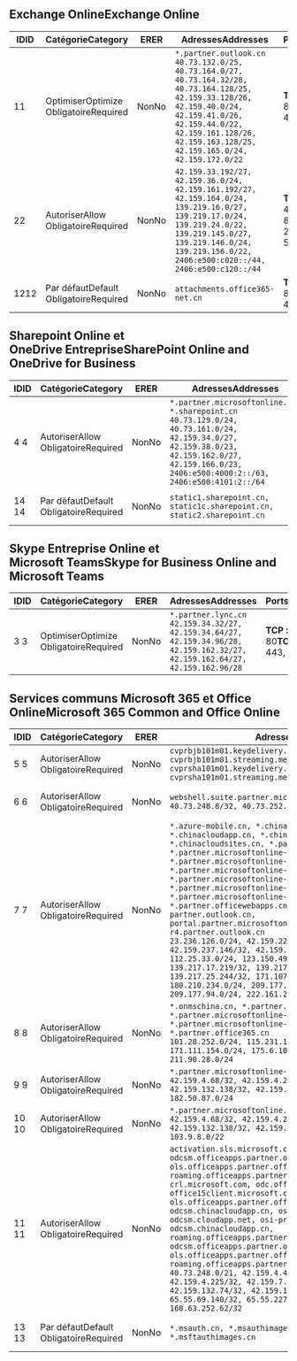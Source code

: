 <!--THIS FILE IS AUTOMATICALLY GENERATED. MANUAL CHANGES WILL BE OVERWRITTEN.-->
<!--Please contact the Office 365 Endpoints team with any questions.-->
<!--China endpoints version 2020010200-->
<!--File generated 2020-01-02 11:00:13.0914-->

## <a name="exchange-online"></a><span data-ttu-id="dc55d-101">Exchange Online</span><span class="sxs-lookup"><span data-stu-id="dc55d-101">Exchange Online</span></span>

<span data-ttu-id="dc55d-102">ID</span><span class="sxs-lookup"><span data-stu-id="dc55d-102">ID</span></span> | <span data-ttu-id="dc55d-103">Catégorie</span><span class="sxs-lookup"><span data-stu-id="dc55d-103">Category</span></span> | <span data-ttu-id="dc55d-104">ER</span><span class="sxs-lookup"><span data-stu-id="dc55d-104">ER</span></span> | <span data-ttu-id="dc55d-105">Adresses</span><span class="sxs-lookup"><span data-stu-id="dc55d-105">Addresses</span></span> | <span data-ttu-id="dc55d-106">Ports</span><span class="sxs-lookup"><span data-stu-id="dc55d-106">Ports</span></span>
-- | -------------------- | -- | --------------------------------------------------------------------------------------------------------------------------------------------------------------------------------------------------------------------------------------- | ------------------------
<span data-ttu-id="dc55d-107">1</span><span class="sxs-lookup"><span data-stu-id="dc55d-107">1</span></span> | <span data-ttu-id="dc55d-108">Optimiser</span><span class="sxs-lookup"><span data-stu-id="dc55d-108">Optimize</span></span><BR><span data-ttu-id="dc55d-109">Obligatoire</span><span class="sxs-lookup"><span data-stu-id="dc55d-109">Required</span></span> | <span data-ttu-id="dc55d-110">Non</span><span class="sxs-lookup"><span data-stu-id="dc55d-110">No</span></span> | `*.partner.outlook.cn`<BR>`40.73.132.0/25, 40.73.164.0/27, 40.73.164.32/28, 40.73.164.128/25, 42.159.33.128/26, 42.159.40.0/24, 42.159.41.0/26, 42.159.44.0/22, 42.159.161.128/26, 42.159.163.128/25, 42.159.165.0/24, 42.159.172.0/22` | <span data-ttu-id="dc55d-111">**TCP :** 443, 80</span><span class="sxs-lookup"><span data-stu-id="dc55d-111">**TCP:** 443, 80</span></span>
<span data-ttu-id="dc55d-112">2</span><span class="sxs-lookup"><span data-stu-id="dc55d-112">2</span></span> | <span data-ttu-id="dc55d-113">Autoriser</span><span class="sxs-lookup"><span data-stu-id="dc55d-113">Allow</span></span><BR><span data-ttu-id="dc55d-114">Obligatoire</span><span class="sxs-lookup"><span data-stu-id="dc55d-114">Required</span></span> | <span data-ttu-id="dc55d-115">Non</span><span class="sxs-lookup"><span data-stu-id="dc55d-115">No</span></span> | `42.159.33.192/27, 42.159.36.0/24, 42.159.161.192/27, 42.159.164.0/24, 139.219.16.0/27, 139.219.17.0/24, 139.219.24.0/22, 139.219.145.0/27, 139.219.146.0/24, 139.219.156.0/22, 2406:e500:c020::/44, 2406:e500:c120::/44` | <span data-ttu-id="dc55d-116">**TCP :** 25, 443, 53, 80</span><span class="sxs-lookup"><span data-stu-id="dc55d-116">**TCP:** 25, 443, 53, 80</span></span>
<span data-ttu-id="dc55d-117">12</span><span class="sxs-lookup"><span data-stu-id="dc55d-117">12</span></span> | <span data-ttu-id="dc55d-118">Par défaut</span><span class="sxs-lookup"><span data-stu-id="dc55d-118">Default</span></span><BR><span data-ttu-id="dc55d-119">Obligatoire</span><span class="sxs-lookup"><span data-stu-id="dc55d-119">Required</span></span> | <span data-ttu-id="dc55d-120">Non</span><span class="sxs-lookup"><span data-stu-id="dc55d-120">No</span></span> | `attachments.office365-net.cn` | <span data-ttu-id="dc55d-121">**TCP :** 443, 80</span><span class="sxs-lookup"><span data-stu-id="dc55d-121">**TCP:** 443, 80</span></span>

## <a name="sharepoint-online-and-onedrive-for-business"></a><span data-ttu-id="dc55d-122">Sharepoint Online et OneDrive Entreprise</span><span class="sxs-lookup"><span data-stu-id="dc55d-122">SharePoint Online and OneDrive for Business</span></span>

<span data-ttu-id="dc55d-123">ID</span><span class="sxs-lookup"><span data-stu-id="dc55d-123">ID</span></span> | <span data-ttu-id="dc55d-124">Catégorie</span><span class="sxs-lookup"><span data-stu-id="dc55d-124">Category</span></span> | <span data-ttu-id="dc55d-125">ER</span><span class="sxs-lookup"><span data-stu-id="dc55d-125">ER</span></span> | <span data-ttu-id="dc55d-126">Adresses</span><span class="sxs-lookup"><span data-stu-id="dc55d-126">Addresses</span></span> | <span data-ttu-id="dc55d-127">Ports</span><span class="sxs-lookup"><span data-stu-id="dc55d-127">Ports</span></span>
-- | ------------------- | -- | --------------------------------------------------------------------------------------------------------------------------------------------------------------------------------------------------- | ----------------
<span data-ttu-id="dc55d-128">4 </span><span class="sxs-lookup"><span data-stu-id="dc55d-128">4</span></span> | <span data-ttu-id="dc55d-129">Autoriser</span><span class="sxs-lookup"><span data-stu-id="dc55d-129">Allow</span></span><BR><span data-ttu-id="dc55d-130">Obligatoire</span><span class="sxs-lookup"><span data-stu-id="dc55d-130">Required</span></span> | <span data-ttu-id="dc55d-131">Non</span><span class="sxs-lookup"><span data-stu-id="dc55d-131">No</span></span> | `*.partner.microsoftonline.cn, *.sharepoint.cn`<BR>`40.73.129.0/24, 40.73.161.0/24, 42.159.34.0/27, 42.159.38.0/23, 42.159.162.0/27, 42.159.166.0/23, 2406:e500:4000:2::/63, 2406:e500:4101:2::/64` | <span data-ttu-id="dc55d-132">**TCP :** 443, 80</span><span class="sxs-lookup"><span data-stu-id="dc55d-132">**TCP:** 443, 80</span></span>
<span data-ttu-id="dc55d-133">14 </span><span class="sxs-lookup"><span data-stu-id="dc55d-133">14</span></span> | <span data-ttu-id="dc55d-134">Par défaut</span><span class="sxs-lookup"><span data-stu-id="dc55d-134">Default</span></span><BR><span data-ttu-id="dc55d-135">Obligatoire</span><span class="sxs-lookup"><span data-stu-id="dc55d-135">Required</span></span> | <span data-ttu-id="dc55d-136">Non</span><span class="sxs-lookup"><span data-stu-id="dc55d-136">No</span></span> | `static1.sharepoint.cn, static1c.sharepoint.cn, static2.sharepoint.cn` | <span data-ttu-id="dc55d-137">**TCP :** 443, 80</span><span class="sxs-lookup"><span data-stu-id="dc55d-137">**TCP:** 443, 80</span></span>

## <a name="skype-for-business-online-and-microsoft-teams"></a><span data-ttu-id="dc55d-138">Skype Entreprise Online et Microsoft Teams</span><span class="sxs-lookup"><span data-stu-id="dc55d-138">Skype for Business Online and Microsoft Teams</span></span>

<span data-ttu-id="dc55d-139">ID</span><span class="sxs-lookup"><span data-stu-id="dc55d-139">ID</span></span> | <span data-ttu-id="dc55d-140">Catégorie</span><span class="sxs-lookup"><span data-stu-id="dc55d-140">Category</span></span> | <span data-ttu-id="dc55d-141">ER</span><span class="sxs-lookup"><span data-stu-id="dc55d-141">ER</span></span> | <span data-ttu-id="dc55d-142">Adresses</span><span class="sxs-lookup"><span data-stu-id="dc55d-142">Addresses</span></span> | <span data-ttu-id="dc55d-143">Ports</span><span class="sxs-lookup"><span data-stu-id="dc55d-143">Ports</span></span>
-- | -------------------- | -- | -------------------------------------------------------------------------------------------------------------------------------- | ----------------
<span data-ttu-id="dc55d-144">3 </span><span class="sxs-lookup"><span data-stu-id="dc55d-144">3</span></span> | <span data-ttu-id="dc55d-145">Optimiser</span><span class="sxs-lookup"><span data-stu-id="dc55d-145">Optimize</span></span><BR><span data-ttu-id="dc55d-146">Obligatoire</span><span class="sxs-lookup"><span data-stu-id="dc55d-146">Required</span></span> | <span data-ttu-id="dc55d-147">Non</span><span class="sxs-lookup"><span data-stu-id="dc55d-147">No</span></span> | `*.partner.lync.cn`<BR>`42.159.34.32/27, 42.159.34.64/27, 42.159.34.96/28, 42.159.162.32/27, 42.159.162.64/27, 42.159.162.96/28` | <span data-ttu-id="dc55d-148">**TCP :** 443, 80</span><span class="sxs-lookup"><span data-stu-id="dc55d-148">**TCP:** 443, 80</span></span>

## <a name="microsoft-365-common-and-office-online"></a><span data-ttu-id="dc55d-149">Services communs Microsoft 365 et Office Online</span><span class="sxs-lookup"><span data-stu-id="dc55d-149">Microsoft 365 Common and Office Online</span></span>

<span data-ttu-id="dc55d-150">ID</span><span class="sxs-lookup"><span data-stu-id="dc55d-150">ID</span></span> | <span data-ttu-id="dc55d-151">Catégorie</span><span class="sxs-lookup"><span data-stu-id="dc55d-151">Category</span></span> | <span data-ttu-id="dc55d-152">ER</span><span class="sxs-lookup"><span data-stu-id="dc55d-152">ER</span></span> | <span data-ttu-id="dc55d-153">Adresses</span><span class="sxs-lookup"><span data-stu-id="dc55d-153">Addresses</span></span> | <span data-ttu-id="dc55d-154">Ports</span><span class="sxs-lookup"><span data-stu-id="dc55d-154">Ports</span></span>
-- | ------------------- | -- | ---------------------------------------------------------------------------------------------------------------------------------------------------------------------------------------------------------------------------------------------------------------------------------------------------------------------------------------------------------------------------------------------------------------------------------------------------------------------------------------------------------------------------------------------------------------------------------------------------------------------------------------------------------------------------------------------------------------------------------------------------------------------------------------------------------------------------------------------------------------------------- | ----------------
<span data-ttu-id="dc55d-155">5 </span><span class="sxs-lookup"><span data-stu-id="dc55d-155">5</span></span> | <span data-ttu-id="dc55d-156">Autoriser</span><span class="sxs-lookup"><span data-stu-id="dc55d-156">Allow</span></span><BR><span data-ttu-id="dc55d-157">Obligatoire</span><span class="sxs-lookup"><span data-stu-id="dc55d-157">Required</span></span> | <span data-ttu-id="dc55d-158">Non</span><span class="sxs-lookup"><span data-stu-id="dc55d-158">No</span></span> | `cvprbjb101m01.keydelivery.mediaservices.chinacloudapi.cn, cvprbjb101m01.streaming.mediaservices.chinacloudapi.cn, cvprsha101m01.keydelivery.mediaservices.chinacloudapi.cn, cvprsha101m01.streaming.mediaservices.chinacloudapi.cn` | <span data-ttu-id="dc55d-159">**TCP :** 443, 80</span><span class="sxs-lookup"><span data-stu-id="dc55d-159">**TCP:** 443, 80</span></span>
<span data-ttu-id="dc55d-160">6 </span><span class="sxs-lookup"><span data-stu-id="dc55d-160">6</span></span> | <span data-ttu-id="dc55d-161">Autoriser</span><span class="sxs-lookup"><span data-stu-id="dc55d-161">Allow</span></span><BR><span data-ttu-id="dc55d-162">Obligatoire</span><span class="sxs-lookup"><span data-stu-id="dc55d-162">Required</span></span> | <span data-ttu-id="dc55d-163">Non</span><span class="sxs-lookup"><span data-stu-id="dc55d-163">No</span></span> | `webshell.suite.partner.microsoftonline.cn`<BR>`40.73.248.8/32, 40.73.252.10/32` | <span data-ttu-id="dc55d-164">**TCP :** 443, 80</span><span class="sxs-lookup"><span data-stu-id="dc55d-164">**TCP:** 443, 80</span></span>
<span data-ttu-id="dc55d-165">7 </span><span class="sxs-lookup"><span data-stu-id="dc55d-165">7</span></span> | <span data-ttu-id="dc55d-166">Autoriser</span><span class="sxs-lookup"><span data-stu-id="dc55d-166">Allow</span></span><BR><span data-ttu-id="dc55d-167">Obligatoire</span><span class="sxs-lookup"><span data-stu-id="dc55d-167">Required</span></span> | <span data-ttu-id="dc55d-168">Non</span><span class="sxs-lookup"><span data-stu-id="dc55d-168">No</span></span> | `*.azure-mobile.cn, *.chinacloudapi.cn, *.chinacloudapp.cn, *.chinacloud-mobile.cn, *.chinacloudsites.cn, *.partner.microsoftonline-m.cn, *.partner.microsoftonline-m.net.cn, *.partner.microsoftonline-m-i.cn, *.partner.microsoftonline-m-i.net.cn, *.partner.microsoftonline-p.net.cn, *.partner.microsoftonline-p-i.cn, *.partner.microsoftonline-p-i.net.cn, *.partner.officewebapps.cn, *.windowsazure.cn, partner.outlook.cn, portal.partner.microsoftonline.cdnsvc.com, r4.partner.outlook.cn`<BR>`23.236.126.0/24, 42.159.224.122/32, 42.159.233.91/32, 42.159.237.146/32, 42.159.238.120/32, 58.68.168.0/24, 112.25.33.0/24, 123.150.49.0/24, 125.65.247.0/24, 139.217.17.219/32, 139.217.19.156/32, 139.217.21.3/32, 139.217.25.244/32, 171.107.84.0/24, 180.210.232.0/24, 180.210.234.0/24, 209.177.86.0/24, 209.177.90.0/24, 209.177.94.0/24, 222.161.226.0/24` | <span data-ttu-id="dc55d-169">**TCP :** 443, 80</span><span class="sxs-lookup"><span data-stu-id="dc55d-169">**TCP:** 443, 80</span></span>
<span data-ttu-id="dc55d-170">8 </span><span class="sxs-lookup"><span data-stu-id="dc55d-170">8</span></span> | <span data-ttu-id="dc55d-171">Autoriser</span><span class="sxs-lookup"><span data-stu-id="dc55d-171">Allow</span></span><BR><span data-ttu-id="dc55d-172">Obligatoire</span><span class="sxs-lookup"><span data-stu-id="dc55d-172">Required</span></span> | <span data-ttu-id="dc55d-173">Non</span><span class="sxs-lookup"><span data-stu-id="dc55d-173">No</span></span> | `*.onmschina.cn, *.partner.microsoftonline.net.cn, *.partner.microsoftonline-i.cn, *.partner.microsoftonline-i.net.cn, *.partner.office365.cn`<BR>`101.28.252.0/24, 115.231.150.0/24, 123.235.32.0/24, 171.111.154.0/24, 175.6.10.0/24, 180.210.229.0/24, 211.90.28.0/24` | <span data-ttu-id="dc55d-174">**TCP :** 443, 80</span><span class="sxs-lookup"><span data-stu-id="dc55d-174">**TCP:** 443, 80</span></span>
<span data-ttu-id="dc55d-175">9 </span><span class="sxs-lookup"><span data-stu-id="dc55d-175">9</span></span> | <span data-ttu-id="dc55d-176">Autoriser</span><span class="sxs-lookup"><span data-stu-id="dc55d-176">Allow</span></span><BR><span data-ttu-id="dc55d-177">Obligatoire</span><span class="sxs-lookup"><span data-stu-id="dc55d-177">Required</span></span> | <span data-ttu-id="dc55d-178">Non</span><span class="sxs-lookup"><span data-stu-id="dc55d-178">No</span></span> | `*.partner.microsoftonline-p.cn`<BR>`42.159.4.68/32, 42.159.4.200/32, 42.159.7.156/32, 42.159.132.138/32, 42.159.133.17/32, 42.159.135.78/32, 182.50.87.0/24` | <span data-ttu-id="dc55d-179">**TCP :** 443, 80</span><span class="sxs-lookup"><span data-stu-id="dc55d-179">**TCP:** 443, 80</span></span>
<span data-ttu-id="dc55d-180">10 </span><span class="sxs-lookup"><span data-stu-id="dc55d-180">10</span></span> | <span data-ttu-id="dc55d-181">Autoriser</span><span class="sxs-lookup"><span data-stu-id="dc55d-181">Allow</span></span><BR><span data-ttu-id="dc55d-182">Obligatoire</span><span class="sxs-lookup"><span data-stu-id="dc55d-182">Required</span></span> | <span data-ttu-id="dc55d-183">Non</span><span class="sxs-lookup"><span data-stu-id="dc55d-183">No</span></span> | `*.partner.microsoftonline.cn`<BR>`42.159.4.68/32, 42.159.4.200/32, 42.159.7.156/32, 42.159.132.138/32, 42.159.133.17/32, 42.159.135.78/32, 103.9.8.0/22` | <span data-ttu-id="dc55d-184">**TCP :** 443, 80</span><span class="sxs-lookup"><span data-stu-id="dc55d-184">**TCP:** 443, 80</span></span>
<span data-ttu-id="dc55d-185">11 </span><span class="sxs-lookup"><span data-stu-id="dc55d-185">11</span></span> | <span data-ttu-id="dc55d-186">Autoriser</span><span class="sxs-lookup"><span data-stu-id="dc55d-186">Allow</span></span><BR><span data-ttu-id="dc55d-187">Obligatoire</span><span class="sxs-lookup"><span data-stu-id="dc55d-187">Required</span></span> | <span data-ttu-id="dc55d-188">Non</span><span class="sxs-lookup"><span data-stu-id="dc55d-188">No</span></span> | `activation.sls.microsoft.com, bjb-odcsm.officeapps.partner.office365.cn, bjb-ols.officeapps.partner.office365.cn, bjb-roaming.officeapps.partner.office365.cn, crl.microsoft.com, odc.officeapps.live.com, office15client.microsoft.com, officecdn.microsoft.com, ols.officeapps.partner.office365.cn, osi-prod-bjb01-odcsm.chinacloudapp.cn, osiprod-scus01-odcsm.cloudapp.net, osi-prod-sha01-odcsm.chinacloudapp.cn, roaming.officeapps.partner.office365.cn, sha-odcsm.officeapps.partner.office365.cn, sha-ols.officeapps.partner.office365.cn, sha-roaming.officeapps.partner.office365.cn`<BR>`40.73.248.0/21, 42.159.4.45/32, 42.159.4.50/32, 42.159.4.225/32, 42.159.7.13/32, 42.159.132.73/32, 42.159.132.74/32, 42.159.132.75/32, 65.52.98.231/32, 65.55.69.140/32, 65.55.227.140/32, 70.37.81.47/32, 168.63.252.62/32` | <span data-ttu-id="dc55d-189">**TCP :** 443, 80</span><span class="sxs-lookup"><span data-stu-id="dc55d-189">**TCP:** 443, 80</span></span>
<span data-ttu-id="dc55d-190">13 </span><span class="sxs-lookup"><span data-stu-id="dc55d-190">13</span></span> | <span data-ttu-id="dc55d-191">Par défaut</span><span class="sxs-lookup"><span data-stu-id="dc55d-191">Default</span></span><BR><span data-ttu-id="dc55d-192">Obligatoire</span><span class="sxs-lookup"><span data-stu-id="dc55d-192">Required</span></span> | <span data-ttu-id="dc55d-193">Non</span><span class="sxs-lookup"><span data-stu-id="dc55d-193">No</span></span> | `*.msauth.cn, *.msauthimages.cn, *.msftauth.cn, *.msftauthimages.cn` | <span data-ttu-id="dc55d-194">**TCP :** 443, 80</span><span class="sxs-lookup"><span data-stu-id="dc55d-194">**TCP:** 443, 80</span></span>
